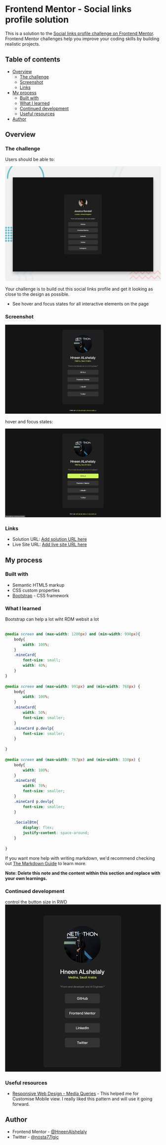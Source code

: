 # Frontend Mentor - Social links profile solution

This is a solution to the [Social links profile challenge on Frontend Mentor](https://www.frontendmentor.io/challenges/social-links-profile-UG32l9m6dQ). Frontend Mentor challenges help you improve your coding skills by building realistic projects. 

## Table of contents

- [Overview](#overview)
  - [The challenge](#the-challenge)
  - [Screenshot](#screenshot)
  - [Links](#links)
- [My process](#my-process)
  - [Built with](#built-with)
  - [What I learned](#what-i-learned)
  - [Continued development](#continued-development)
  - [Useful resources](#useful-resources)
- [Author](#author)


## Overview

### The challenge

Users should be able to:

![alt text](design/desktop-preview.jpg)

Your challenge is to build out this social links profile and get it looking as close to the design as possible.

- See hover and focus states for all interactive elements on the page

### Screenshot

![alt text](image.png)

hover and focus states:

![alt text](image-1.png)


### Links

- Solution URL: [Add solution URL here](https://github.com/HneenAlshelaly/SocialLinksProfile.git)
- Live Site URL: [Add live site URL here](https://your-live-site-url.com)

## My process

### Built with

- Semantic HTML5 markup
- CSS custom properties
- [Bootstrap](https://getbootstrap.com/) - CSS framework



### What I learned

Bootstrap can help a lot wiht RDM websit a lot 


```css

@media screen and (max-width: 1200px) and (min-width: 990px){
    body{
        width: 100%;
    }
    .mineCard{
        font-size: small;
        width: 40%;
    }
}

@media screen and (max-width: 991px) and (min-width: 768px) {
    body{
        width: 100%;
    }
    .mineCard{
        width: 50%;
        font-size: smaller;
    }
    .mineCard p.devlp{
        font-size: smaller;
    }
    
}

@media screen and (max-width: 767px) and (min-width: 330px) {
    body{
        width: 100%;
    }
    .mineCard{
        width: 70%;
        font-size: smaller;
    }
    .mineCard p.devlp{
        font-size: smaller;
    }

    .SocialBtm{
        display: flex;
        justify-content: space-around;
    }
    
} 

```


If you want more help with writing markdown, we'd recommend checking out [The Markdown Guide](https://www.markdownguide.org/) to learn more.

**Note: Delete this note and the content within this section and replace with your own learnings.**

### Continued development

control the button size in RWD
![alt text](image-2.png)

### Useful resources

- [Responsive Web Design - Media Queries](https://www.w3schools.com/css/css_rwd_mediaqueries.asp) - This helped me for Customise Mobile view. I really liked this pattern and will use it going forward.

## Author

- Frontend Mentor - [@HneenAlshelaly](https://www.frontendmentor.io/profile/HneenAlshelaly)
- Twitter - [@nosta77lgic](https://www.twitter.com/nosta77lgic)
